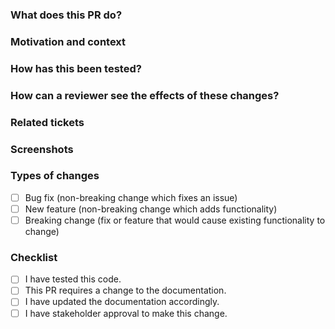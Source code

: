 <!--- Provide a general summary of your changes in the title above -->

### What does this PR do?
<!--- Describe your changes -->

### Motivation and context
<!--- If necessary, describe why is this change required. What problem does it solve? -->

### How has this been tested?
<!--- Describe in detail how you tested your changes -->

### How can a reviewer see the effects of these changes?
<!-- Describe how the person reviewing this PR can manually see the changes -->

### Related tickets
<!--- Please link to the Trello card or GitHub issue here -->

### Screenshots
<!-- Include relevant screenshots if necessary -->

### Types of changes
<!--- What types of changes does your code introduce? Put an `x` in all the boxes that apply -->
- [ ] Bug fix (non-breaking change which fixes an issue)
- [ ] New feature (non-breaking change which adds functionality)
- [ ] Breaking change (fix or feature that would cause existing functionality to change)

### Checklist
<!--- Go over all the following points, and put an `x` in all the boxes that apply -->
- [ ] I have tested this code.
- [ ] This PR requires a change to the documentation.
- [ ] I have updated the documentation accordingly.
- [ ] I have stakeholder approval to make this change.
